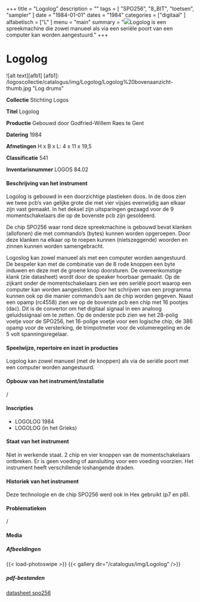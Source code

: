 ﻿+++
title = "Logolog"
description = ""
tags = [
"SPO256", "8_BIT", "toetsen", "sampler"
]
date = "1984-01-01"
dates = "1984"
categories = ["digitaal"
]
alfabetisch = ["L"
]
menu = "main"
summary = "<a href='/logoscollectie/catalogus/1984/logolog'><img src='/logoscollectie/catalogus/img/Logolog/Logolog%20bovenaanzicht-thumb.jpg'></a>Logolog is een spreekmachine die zowel manueel als via een seriële poort van een computer kan worden aangestuurd."
+++

# Logolog

![alt text][afb1]
[afb1]: /logoscollectie/catalogus/img/Logolog/Logolog%20bovenaanzicht-thumb.jpg "Log drums"

**Collectie**
Stichting Logos

**Titel**
Logolog

**Productie**
Gebouwd door Godfried-Willem Raes te Gent

**Datering**
1984

**Afmetingen**
H x B x L: 4 x 11 x 19,5

**Classificatie**
541

**Inventarisnummer**
LOGOS 84.02

#### Beschrijving van het instrument
Logolog is gebouwd in een doorzichtige plastieken doos. In de doos zien we twee pcb’s van gelijke grote die met vier vijsjes evenwijdig aan elkaar zijn vast gemaakt. In het deksel zijn uitsparingen gezaagd voor de 9 momentschakelaars die op de bovenste pcb zijn gesoldeerd.

De chip SPO256 waar rond deze spreekmachine is gebouwd bevat klanken (allofonen) die met commando’s (bytes) kunnen worden opgeroepen. Door deze klanken na elkaar op te roepen kunnen (nietszeggende) woorden en zinnen kunnen worden samengebracht.

Logoslog kan zowel manueel als met een computer worden aangestuurd. De bespeler kan met de combinatie van de 8 rode knoppen een byte induwen en deze met de groene knop doorsturen. De overeenkomstige klank (zie datasheet) wordt door de speaker hoorbaar gemaakt. Op de zijkant onder de momentschakelaars zien we een seriële poort waarop een computer kan worden aangesloten. Door het schrijven van een programma kunnen ook op die manier commando’s aan de chip worden gegeven. Naast een opamp (rc4558) zien we op de bovenste pcb een chip met 16 pootjes (dac). Dit is de convertor om het digitaal signaal in een analoog geluidssignaal om te zetten. Op de onderste pcb zien we het 28-polig voetje voor de SPO256, het 16-polige voetje voor een logische chip, de 386 opamp voor de versterking, de trimpotmeter voor de volumeregeling en de 5 volt spanningsregelaar.  

#### Speelwijze, repertoire en inzet in producties
Logolog kan zowel manueel (met de knoppen) als via de seriële poort met een computer worden aangestuurd.

#### Opbouw van het instrument/installatie
/

#### Inscripties
- LOGOLOG 1984
- LOGOLOG (in het Grieks)

#### Staat van het instrument
Niet in werkende staat. 2 chip en vier knoppen van de momentschakelaars ontbreken. Er is geen voeding of aansluiting voor een voeding voorzien. Het instrument heeft verschillende loshangende draden.

#### Historiek van het instrument
Deze technologie en de chip SPO256 werd ook in Hex gebruikt (p7 en p8).

#### Problematieken
/

#### Media
##### Afbeeldingen
{{< load-photoswipe >}}
{{< gallery dir="/catalogus/img/Logolog" />}}

##### pdf-bestanden
[datasheet spo256](/logoscollectie/catalogus/pdf/Logolog/spo256_datasheet.pdf)
